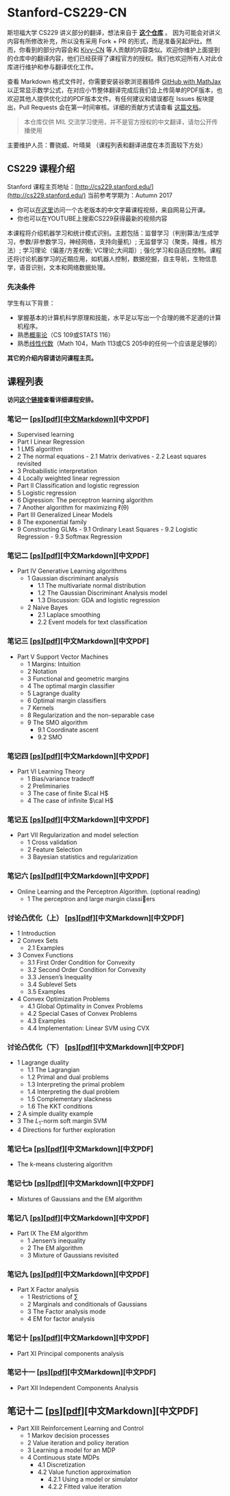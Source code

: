 # Stanford-CS229-CN
斯坦福大学 CS229 讲义部分的翻译，想法来自于 **[这个仓库](https://github.com/Kivy-CN/Stanford-CS-229-CN)** 。
因为可能会对讲义内容有所修改补充，所以没有采用 Fork + PR 的形式，而是准备另起炉灶。然而，你看到的部分内容会和 [Kivy-CN](https://github.com/Kivy-CN) 等人贡献的内容类似。欢迎你维护上面提到的仓库中的翻译内容，他们已经获得了课程官方的授权。我们也欢迎所有人对此仓库进行维护和参与翻译优化工作。

查看 Markdown 格式文件时，你需要安装谷歌浏览器插件 [GitHub with MathJax](https://chrome.google.com/webstore/detail/ioemnmodlmafdkllaclgeombjnmnbima) 以正常显示数学公式，在对应小节整体翻译完成后我们会上传简单的PDF版本，也欢迎其他人提供优化过的PDF版本文件。有任何建议和错误都在 Issues 板块提出，Pull Requests 会在第一时间审核。详细的贡献方式请查看 [这篇文档](./CONTRIBUTING.md)。

> 本仓库仅供 MIL 交流学习使用，并不是官方授权的中文翻译，请勿公开传播使用

主要维护人员：曹骁威、叶晴昊 （课程列表和翻译进度在本页面较下方处）  

## CS229 课程介绍

Stanford 课程主页地址：[http://cs229.stanford.edu/](http://cs229.stanford.edu/)
当前参考学期为：Autumn 2017

- 你可以[在这里](http://open.163.com/special/opencourse/machinelearning.html)访问一个古老版本的中文字幕课程视频，来自网易公开课。
- 你也可以在YOUTUBE上搜索CS229获得最新的视频内容

本课程将介绍机器学习和统计模式识别。主题包括：监督学习（判别算法/生成学习，参数/非参数学习，神经网络，支持向量机）; 无监督学习（聚类，降维，核方法）; 学习理论（偏差/方差权衡; VC理论;大间距）; 强化学习和自适应控制。课程还将讨论机器学习的近期应用，如机器人控制，数据挖掘，自主导航，生物信息学，语音识别，文本和网络数据处理。

### 先决条件

学生有以下背景：

- 掌握基本的计算机科学原理和技能，水平足以写出一个合理的微不足道的计算机程序。
- 熟悉[概率论](./English_Materials_and_Assignments/Section_Notes/cs229-prob.pdf)（CS 109或STATS 116）
- 熟悉[线性代数](./English_Materials_and_Assignments/Section_Notes/cs229-linalg.pdf)（Math 104，Math 113或CS 205中的任何一个应该是足够的）

**其它的介绍内容请访问课程主页。**

## 课程列表

**访问[这个链接](http://cs229.stanford.edu/syllabus.html)查看详细课程安排。**  

### 笔记一 \[[ps](./English_Materials_and_Assignments/Class_Notes/cs229-notes1.ps)\]\[[pdf](./English_Materials_and_Assignments/Class_Notes/cs229-notes1.pdf)\]\[[中文Markdown](./Translation/Notes/cs229-notes1-CN.md)\][中文PDF]

-  Supervised learning
-  Part I Linear Regression
  -  1 LMS algorithm
  -  2 The normal equations
    - 2.1 Matrix derivatives
    - 2.2 Least squares revisited
  -  3 Probabilistic interpretation
  -  4 Locally weighted linear regression
-  Part II Classification and logistic regression
  -  5 Logistic regression
  -  6 Digression: The perceptron learning algorithm
  -  7 Another algorithm for maximizing ℓ(θ)
-  Part III Generalized Linear Models
  -  8 The exponential family
  -  9 Constructing GLMs
    -  9.1 Ordinary Least Squares
    -  9.2 Logistic Regression
    -  9.3 Softmax Regression

### 笔记二 \[[ps](./English_Materials_and_Assignments/Class_Notes/cs229-notes2.ps)\]\[[pdf](./English_Materials_and_Assignments/Class_Notes/cs229-notes2.pdf)\]\[中文Markdown\][中文PDF]

- Part IV Generative Learning algorithms
  - 1 Gaussian discriminant analysis
    - 1.1 The multivariate normal distribution
    - 1.2 The Gaussian Discriminant Analysis model
    - 1.3 Discussion: GDA and logistic regression
  - 2 Naive Bayes
    - 2.1 Laplace smoothing
    - 2.2 Event models for text classification

### 笔记三 \[[ps](./English_Materials_and_Assignments/Class_Notes/cs229-notes3.ps)\]\[[pdf](./English_Materials_and_Assignments/Class_Notes/cs229-notes3.pdf)\]\[中文Markdown\][中文PDF]

- Part V Support Vector Machines
  - 1 Margins: Intuition
  - 2 Notation
  - 3 Functional and geometric margins
  - 4 The optimal margin classifier
  - 5 Lagrange duality
  - 6 Optimal margin classifiers
  - 7 Kernels
  - 8 Regularization and the non-separable case
  - 9 The SMO algorithm
    - 9.1 Coordinate ascent
    - 9.2 SMO

### 笔记四 \[[ps](./English_Materials_and_Assignments/Class_Notes/cs229-notes4.ps)\]\[[pdf](./English_Materials_and_Assignments/Class_Notes/cs229-notes4.pdf)\]\[中文Markdown\][中文PDF]

- Part VI Learning Theory
  - 1 Bias/variance tradeoff
  - 2 Preliminaries
  - 3 The case of finite $\cal H$
  - 4 The case of infinite $\cal H$

### 笔记五 \[[ps](./English_Materials_and_Assignments/Class_Notes/cs229-notes5.ps)\]\[[pdf](./English_Materials_and_Assignments/Class_Notes/cs229-notes5.pdf)\]\[中文Markdown\][中文PDF]

- Part VII Regularization and model selection
  - 1 Cross validation
  - 2 Feature Selection
  - 3 Bayesian statistics and regularization

### 笔记六 \[[ps](./English_Materials_and_Assignments/Class_Notes/cs229-notes6.ps)\]\[[pdf](./English_Materials_and_Assignments/Class_Notes/cs229-notes6.pdf)\]\[中文Markdown\][中文PDF]

- Online Learning and the Perceptron Algorithm. (optional reading) 
  - 1 The perceptron and large margin classiers

### 讨论凸优化（上） \[[ps](./English_Materials_and_Assignments/Section_Notes/cs229-cvxopt.ps)\]\[[pdf](./English_Materials_and_Assignments/Section_Notes/cs229-cvxopt.pdf)\]\[中文Markdown\][中文PDF]

- 1 Introduction
- 2 Convex Sets
  - 2.1 Examples
- 3 Convex Functions
  - 3.1 First Order Condition for Convexity
  - 3.2 Second Order Condition for Convexity
  - 3.3 Jensen’s Inequality
  - 3.4 Sublevel Sets
  - 3.5 Examples
- 4 Convex Optimization Problems
  - 4.1 Global Optimality in Convex Problems
  - 4.2 Special Cases of Convex Problems
  - 4.3 Examples
  - 4.4 Implementation: Linear SVM using CVX

### 讨论凸优化（下） \[[ps](./English_Materials_and_Assignments/Section_Notes/cs229-cvxopt2.ps)\]\[[pdf](./English_Materials_and_Assignments/Section_Notes/cs229-cvxopt2.pdf)\]\[中文Markdown\][中文PDF]

- 1 Lagrange duality
  - 1.1 The Lagrangian
  - 1.2 Primal and dual problems
  - 1.3 Interpreting the primal problem
  - 1.4 Interpreting the dual problem
  - 1.5 Complementary slackness
  - 1.6 The KKT conditions
- 2 A simple duality example
- 3 The $L_1$-norm soft margin SVM
- 4 Directions for further exploration

### 笔记七a \[[ps](./English_Materials_and_Assignments/Class_Notes/cs229-notes7a.ps)\]\[[pdf](./English_Materials_and_Assignments/Class_Notes/cs229-notes7a.pdf)\]\[中文Markdown\][中文PDF]

- The k-means clustering algorithm

### 笔记七b \[[ps](./English_Materials_and_Assignments/Class_Notes/cs229-notes7b.ps)\]\[[pdf](./English_Materials_and_Assignments/Class_Notes/cs229-notes7b.pdf)\]\[中文Markdown\][中文PDF]

- Mixtures of Gaussians and the EM algorithm

### 笔记八 \[[ps](./English_Materials_and_Assignments/Class_Notes/cs229-notes8.ps)\]\[[pdf](./English_Materials_and_Assignments/Class_Notes/cs229-notes8.pdf)\]\[中文Markdown\][中文PDF]

- Part IX The EM algorithm
  - 1 Jensen’s inequality
  - 2 The EM algorithm
  - 3 Mixture of Gaussians revisited

### 笔记九 \[[ps](./English_Materials_and_Assignments/Class_Notes/cs229-notes9.ps)\]\[[pdf](./English_Materials_and_Assignments/Class_Notes/cs229-notes9.pdf)]\[中文Markdown\][中文PDF]

- Part X Factor analysis
  - 1 Restrictions of $\sum$
  - 2 Marginals and conditionals of Gaussians
  - 3 The Factor analysis mode
  - 4 EM for factor analysis

### 笔记十 \[[ps](./English_Materials_and_Assignments/Class_Notes/cs229-notes10.ps)\]\[[pdf](./English_Materials_and_Assignments/Class_Notes/cs229-notes10.pdf)]\[中文Markdown\][中文PDF]

- Part XI Principal components analysis

### 笔记十一 \[[ps](./English_Materials_and_Assignments/Class_Notes/cs229-notes11.ps)\]\[[pdf](./English_Materials_and_Assignments/Class_Notes/cs229-notes11.pdf)]\[中文Markdown\][中文PDF]

- Part XII Independent Components Analysis

## 笔记十二 \[[ps](./English_Materials_and_Assignments/Class_Notes/cs229-notes12.ps)\]\[[pdf](./English_Materials_and_Assignments/Class_Notes/cs229-notes12.pdf)]\[中文Markdown\][中文PDF]

- Part XIII Reinforcement Learning and Control
  - 1 Markov decision processes
  - 2 Value iteration and policy iteration
  - 3 Learning a model for an MDP
  - 4 Continuous state MDPs
    - 4.1 Discretization
    - 4.2 Value function approximation
      - 4.2.1 Using a model or simulator
      - 4.2.2 Fitted value iteration

